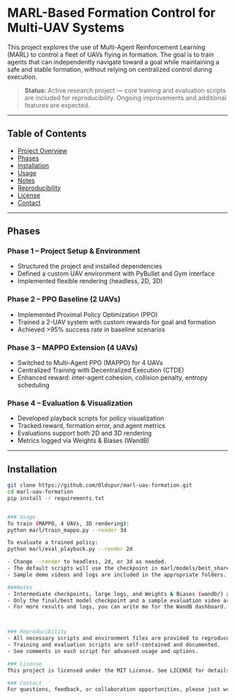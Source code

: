 # MARL-Based Formation Control for Multi-UAV Systems

This project explores the use of Multi-Agent Reinforcement Learning (MARL) to control a fleet of UAVs flying in formation. The goal is to train agents that can independently navigate toward a goal while maintaining a safe and stable formation, without relying on centralized control during execution.

> **Status:** Active research project — core training and evaluation scripts are included for reproducibility. Ongoing improvements and additional features are expected.

---

## Table of Contents

- [Project Overview](#marl-based-formation-control-for-multi-uav-systems)
- [Phases](#phases)
- [Installation](#installation)
- [Usage](#usage)
- [Notes](#notes)
- [Reproducibility](#reproducibility)
- [License](#license)
- [Contact](#contact)

---

## Phases

### Phase 1 – Project Setup & Environment
- Structured the project and installed dependencies
- Defined a custom UAV environment with PyBullet and Gym interface
- Implemented flexible rendering (headless, 2D, 3D)

### Phase 2 – PPO Baseline (2 UAVs)
- Implemented Proximal Policy Optimization (PPO)
- Trained a 2-UAV system with custom rewards for goal and formation
- Achieved >95% success rate in baseline scenarios

### Phase 3 – MAPPO Extension (4 UAVs)
- Switched to Multi-Agent PPO (MAPPO) for 4 UAVs
- Centralized Training with Decentralized Execution (CTDE)
- Enhanced reward: inter-agent cohesion, collision penalty, entropy scheduling

### Phase 4 – Evaluation & Visualization
- Developed playback scripts for policy visualization
- Tracked reward, formation error, and agent metrics
- Evaluations support both 2D and 3D rendering
- Metrics logged via Weights & Biases (WandB)

---

## Installation

```bash
git clone https://github.com/Oldspur/marl-uav-formation.git
cd marl-uav-formation
pip install -r requirements.txt


### Usage
To train (MAPPO, 4 UAVs, 3D rendering):
python marl/train_mappo.py --render 3d

To evaluate a trained policy:
python marl/eval_playback.py --render 2d

- Change --render to headless, 2d, or 3d as needed.
- The default scripts will use the checkpoint in marl/models/best_shared_policy.pth.
- Sample demo videos and logs are included in the appropriate folders.

###Notes
- Intermediate checkpoints, large logs, and Weights & Biases (wandb/) artifacts are excluded for clarity and repo size.
- Only the final/best model checkpoint and a sample evaluation video are included for demonstration.
- For more results and logs, you can write me for the WandB dashboard.



### Reproducibility
- All necessary scripts and environment files are provided to reproduce main results from scratch.
- Training and evaluation scripts are self-contained and documented.
- See comments in each script for advanced usage and options.

### License
This project is licensed under the MIT License. See LICENSE for details.

### Contact
For questions, feedback, or collaboration opportunities, please just write me through my email. 